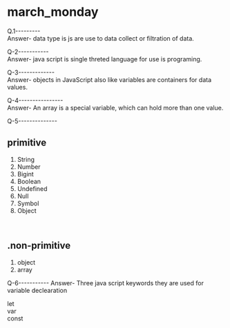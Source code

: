 # march_monday
Q.1---------<br>
Answer- data type is js are use to data collect or filtration of data.

Q-2-----------<br>
Answer- java script is single threted language for use is programing.

Q-3-------------<br>
Answer- objects  in JavaScript also like variables are containers for data values.

Q-4----------------<br>
Answer- An array is a special variable, which can hold more than one value.

Q-5--------------<br>

primitive
-------------
1. String
2. Number
3. Bigint
4. Boolean
5. Undefined
6. Null
7. Symbol
8. Object
<br>

.non-primitive
----------------
1. object
2. array

Q-6-----------
Answer- Three java script keywords they are used for variable declearation

let<br>
var<br>
const

